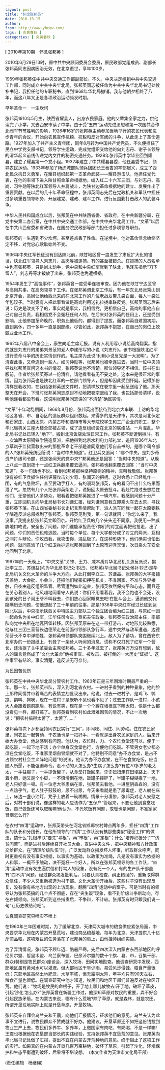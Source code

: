 ```yaml
---
layout: post
title: "怀念张邦英"
date: 2010-10-15
author: 
from: http://www.yhcqw.com/
tags: [ 炎黄春秋 ]
categories: [ 炎黄春秋 ]
---
```



[ 2010年第10期　怀念张邦英 ]

2010年6月29日13时，原中共中央顾问委员会委员，原民政部党组成员、副部长张邦英同志因病医治无效，在北京逝世，享年100岁。


1959年张邦英任中共中央交通工作部副部长。不久，中央决定撤销中共中央交通工作部，同时成立中共中央华北局，张邦英同志被任命为中共中央华北局书记处候补书记，我担任他的专职秘书，直到1968年华北局撤销。我与他朝夕相处了八年，而这八年又正是各项政治运动频发时期。

早年革命一　一生坎坷


张邦英1910年5月生，陕西省耀县人，出身农民家庭。他的父辈集全家之力，供他读完了小学，又去西安市读了中学。由于受“五四”运动先进思想和第一次国共合作北阀军节节胜利的影响，1926年16岁的张邦英主动参加当地举行的农民代表和进步青年的会议，开始向农民宣传抗粮、抗税和反对军阀的斗争，从此走上了革命道路。1927年加入了共产主义青年团，同年8月转为中国共产党党员，不久便担任了民立中学党支部书记，领导学生运动，完成党组织交给他的向刘志丹、谢子长领导的渭华起义前线传递党内文件的秘密交通任务。1928年张邦英中学毕业回到耀县，建立了耀县第一个党小组。1932年建立了中共耀县县委，他任县委书记，领导农民运动。1933年参加了杨虎城部队骑兵团团长王泰吉的率部起义，成立了西北民众抗日义勇军，在耀县组织起第一支革命武装——耀县游击队，他担任党代表，在他的率领下进入陕甘照金革命根据地，编入红二十六军三团，与刘志丹、高岗、习仲勋等陕北红军领导人并肩战斗，为陕甘边革命根据地的建立、发展作出了重要贡献。在以后的几十年革命征程中，张邦英同志先后在党政机关和军队中担任过多项重要领导职务，开展建党、建政、建军工作，进行反围剿打击敌人的武装斗争。


中华人民共和国成立以后，张邦英在中共陕西省委、省政府，在中共新疆分局，在党中央第二办公室，在中共中央交通工作部，在中共中央华北局工作。“文革”以后在中共山西省委和省政协，在国务院民政部等部门担任过多项领导职务。

张邦英的一生遇到不少坎坷，甚至差点丢了性命。在逆境中，他对革命信念始终坚定不移，对党忠心耿耿始终不变。


1936年中央红军长征没有到达陕北前，陕甘地区曾一度发生了肃反扩大化的错误，陕北红军领导人刘志丹、高岗等被逮捕，有的甚至被错杀。在抓捕的人员名单中也有张邦英，只是尚未动手，党中央和中央红军就到了陕北，毛泽东指示“刀下留人”，刘志丹等才被放了出来，张邦英也免遭横祸。


1954年发生了“高饶事件”，张邦英曾一度受牵连被审查。因为他在陕甘宁边区曾与高岗共事，在高岗领导下工作。在张邦英调北京工作后，有一年东北局张秀山到北京开会，高岗让他给西北来的在北京工作的几位老战友带几袋白面，每人一袋过年包饺子。当时竟有人把此事看做是高岗利用送礼拉拢串联反党。张邦英同志后来说：历史是改变不了的，事实就是事实，我相信党，更相信自己，高岗的事他应自己对自己负责，我相信党不会冤枉任何人的。在后来对张邦英的任用上，还是受到影响，比他参加革命晚的，职务比他低的，都得到了提拔，而张邦英自建国初期，直到离休，四十多年一直是副部级。尽管如此，张邦英不抱怨，在自己的岗位上兢兢业业地工作。


1962年八届八中全会上，康生向毛主席汇报，说有人利用写小说给高岗翻案。指的就是刘志丹的弟弟刘景范的爱人李建彤写的小说《刘志丹》。该书根据陕北红军进行革命斗争的历史实情创作的。毛主席为此说“利用小说反党是一大发明”。为了清查此事，又牵连到一些人，如习仲勋等，张邦英也被牵连进去。当时一位中央领导找张邦英查问这本书的情况，张邦英说他不清楚。那位领导还不相信。该书在出版前，作者给张邦英寄过一份清样，请他看看有无不妥之处。这本来是很正常的事情。因为张邦英也是陕北红军的一位部门领导人，但是却因此受到怀疑。记得那份清样是我收的，在我给张邦英送文件时，把清样放在卷宗里一起呈送给了他。那天整天在开会，下班时张邦英同志原封不动地把卷宗退给了我，也包括那份清样，说明他连看都没有看。这说明张邦英同志讲的“不清楚”确属实情。


“文革”十年动乱期间，1966年8月份，张邦英出面接待到北京大串联、上访的华北地区各省、市、自治区的造反群众组织数起，来得多的是天津市，其次是河北保定和石家庄、山西太原、内蒙古呼和浩特市等大专院校学生和工厂企业的职工，整个华北局机关三座大楼全部被占领，成了造反组织设在北京的联络站，一片混乱。华北局书记处已转入“地下”，搬到北京饭店处理日常工作。张邦英不断遭到揪斗。有一次汕西太原钢铁学院造反派，把他揪到北京水利电力部礼堂，追问1936年从北京草岚子监狱营救出来的那批革命老干部是谁同意他们写自首书的，是哪个司令部的人?张邦英笼统回答说：“当时中央知道”。红卫兵又追问：“哪个中央，是刘少奇资产阶级司令部，还是张闻天的党中央?”邦英他还是回答：“当时中央知道”。从晚上八点一直到夜十一点红卫兵翻来覆去逼问，张邦英也翻来覆去回答：“当时中央知道”，多一句话也不说。看到张邦英那种坚持原则的精神，真叫我敬佩。张邦英没有被红卫兵抓住任何诬蔑攻击刘少奇、张闻天的把柄。这时会场上已经乱作一团，有的气急败坏，甚至要动手打人，有的谩骂张邦英，有的看问不出什么结果而泄了气。忽然有几个人把张邦英架走了，说揪回太原去批斗。我赶忙跑过去想拦住他们，无奈他们人多势众，眼看着把张邦英推进了一辆汽车。我感到问题十分严重，立即回机关向华北局秘书长刘谦汇报，经刘谦同意我立即乘火车去太原，寻找张邦英下落。在山西省委秘书长史纪言热情帮助下，派人派车同我一起在太原钢铁学院造反派总部找到了张邦英。张邦英见到我，第一句话就问：“你怎么来了，我没事。”我提出接张邦英立即回京。开始红卫兵的几个头头还不同意。我便用一种威胁地口吻说，安全出了问题，你们谁能承担责任?你们的对立面再把他抢走，出了问题，你们的责任也难逃脱。当时每个单位、每个大学都分成了对立的两派，互相之间打斗辩论，你攻击我，我攻击你，混乱极了。在这种形势下，他们确实也怕出问题，就同意派了几个红卫兵护送张邦英回到了太原市迎泽宾馆，次日乘火车安全地回到了北京。


1967年的一天晚上，“中央文革”关锋、王力、戚本禹对华北局机关造反派说，揭批李立三、苏谦益(均为华北局书记处书记)、张邦英(华北局书记处候补书记)是华北局机关文化大革命的斗争大方向。从此打倒李立三、苏谦益、张邦英的大字报铺天盖地，大会批、小会斗，还把他们秘密扣押在机关，不准回家，不准与外界接触，日夜由造反组织监管。尽管遭到如此迫害，张邦英依然保持平和心态，而且还在关心着别人。他风趣地同看守人员说：你们不用看着我，我不会跑也不会死，没到该死的日子阎王爷不叫我去，你们放心回家睡觉去吧!在批斗会上，逼迫他交代隐瞒历史问题，使他想起了三十年前的往事，那是1936年中央红军经过长征到达陕北以后，中央指示陕西关中特区主力部队三个独立团合编为红三团，与原红一团一起命名为关中红军，江华任司令员，贾拓夫任政委，张邦英任政治部主任，率部队向党中央所在地瓦窑堡转移。因张邦英原来在这一带打游击，对地形比较熟悉，他与红三团三营营长边德荣走在前面带领部队急行军，途中突然与敌军遭遇，边德荣营长不幸中弹牺牲，张邦英带领部队突围继续北上。敌人为了请功，曾在西安东北军办的一份报纸上，刊登了一条耸人听闻的消息，谎称不仅打死了红军一个营长，还活捉了关中革委会主席张邦英。三十多年过去了，张邦英万万没有想到，敌人的谣言竟然成了“文化大革命”他被审查、被攻击、被打倒的一大历史“证据”。这件事早有结论，事实清楚，造反派无可奈何。

为民困苦忧伤


张邦英在中共中央华北局分管农村工作。1960年正是三年困难时期最严重的一年。那一年，张邦英带队，深入到河北省农村。一进村子看到的种种景象，他的脸上那种同情并带着痛苦的表情立刻显现出来。他说，过去一进村子，是鸡飞、鸭跑、鹅叫、狗吠，现在一进村子是既听不见也看不见了；过去工作队一进村，小孩大人会跟着跑前跑后，有说有笑，现在是一个个蹲在墙根底下晒太阳，像是什么都没看见一样，都打蔫了。张邦英看到农村如此艰难困苦的情况，不止一次地说：“把农村搞得太苦了，太苦了……”


张邦英每次下乡都坚持同农民实行“三同”，即同吃、同住、同劳动。住在农民家里，同农民一起劳动，干农活也是一把好手，一看就是出身农民家庭的人。后来开始大办食堂，他总感到有问题。他认为，农忙时，力、个农忙食堂还可以，便于一起吃饭，一起下地干活；办个单身汉食堂也行，方便他们吃饭。不管男女老少都必须在食堂吃饭，不准家里烟囱冒烟就不对了。他特别不同意“办不办食堂，是占不占领农村社会主义阵地问题”的说法，他认为办不办食堂，在不在食堂吃饭，应当随人所愿，不能强迫命令。走不动的人怎么办?生病了怎么办?有位70多岁的老太太，一手拄棍子，一手提饭罐子，从食堂打饭回来，歪歪扭扭走在田埂路上，天下着小雨，她又是个小脚，一不慎滑倒在地，饭罐子摔碎了，半罐子糊糊撒了一地，老人只好饿一顿。有一位老大爷患病在家，张邦英去看他。一进屋阴森森的，没有一点热乎气，老人肚子鼓鼓的，尿不出尿，今天来看就是患了尿毒症，老人躺在床上，床边一盏小油灯，凳子上放着一碗糊糊，情景十分凄惨，张邦英对老人安慰之后，对村干部们说，像这样的老人应该作为“五保户”管起来，不要让他到食堂吃饭，自己做饭还可以取暖嘛!他认为，不光吃饭有问题，取暖也是问题，不准家家冒烟怎么行?


在农村“四清”运动中，张邦英带头在河北省邯郸农村蹲点两年多，担任“四清”工作队的队长和分团长。在他所领导的“四清”工作队没有搞那些类似“秘密工作”的做法，搞什么“扎根串联”要先“寻根”，再“审根”，再“定根”；什么“培养积极分子”“访贫问苦”，而是进村后连续召开社员大会，宣讲中央文件，把中央精神和方针政策交给群众。在“清理阶级队伍”时，广泛发动群众揭发坏人坏事，听取群众呼声，同时更重视有没有事实根据，以事实为基础，以政策为准绳，凡是没有事实为依据的人和事，一概不予触动，决不冤枉一个好人。所以在张邦英领导的各工作队，“四清”运动中没有发生逼供信和打骂人的现象，没有死一个人。有的生产队干部虽有“四不清”问题，经过群众揭发批判后，只要认真检查，纠正错误的，重新取得群众信任，不少人又重新被选为村干部。文化大革命开始后，这些村子没有出现反复，没有像有些地方出现的上访现象，翻腾“四清”运动中的案子。可是当时有的领导认为张邦英搞的几个点不彻底，存在“夹生饭”现象，看不到阶级斗争新动向，存在右倾倾向。张邦英听到这些指责后，不争辩，不计较。张邦英有时只跟我们说一句“让历史做结论吧”。

认真调查研究只唯实不唯上


在1960年三年困难时期，为了缓解北京、天津两大城市的粮食供应紧张局面，中央要求华北局在内蒙古开垦荒地，建设商品粮基地，每年为北京、天津提供几十亿斤商品粮。这项艰巨的任务落在了张邦英的肩上，由他挂帅组织实施。


为了弄清情况，张邦英不顾年迈、酷暑严寒，先后四次深入内蒙古东西部地区的呼伦贝尔盟、哲里木盟、乌兰察布盟、巴彦淖尔盟的数十个旗、县、市，召集干部、群众(特别是牧民群众)座谈会，深入牧场、田间实地勘查。他调查研究中发现，西部地区虽有黄河水可以灌溉，但大部地区干旱少雨，易受风沙侵蚀，粮食产量很低；东部地区虽然土地肥沃，水草丰盛，但无霜期太短，年平均只有90天左右，粮食产量也很低。在调查研究中他才知道，牧民们和地区干部们普遍反对在牧区开荒。他们说：“牧场是牧民的命根子，开了地上哪儿放牧去!开了地，破坏了草皮，引起‘沙化’怎么办?”张邦英曾在新疆工作过，他深知草原对牧民的重要，弄不好会引起民族矛盾。在内蒙古来说，哪有什么荒地?除了草原，就是森林，就是农田。所谓开垦荒地实际上就是开垦草原，开垦牧场。


张邦英亲自拜会乌兰夫和王震，向他们汇报情况，征求他们的意见。乌兰夫认为此事不宜进行，说牧民群众不赞成就不好办。他建议，开垦草原还不如把这份钱投到牧业生产上去，牧民们多养牛、多养羊，上缴国家有肉吃、有奶喝，不是一样嘛!王震也根据他在农垦部当部长的实践经验，支持张邦英不宜垦荒的意见。张邦英向华北局书记处做了汇报，提出不宜在内蒙古开荒种地的意见。终于阻止了这项工作的实行。如果真的在内蒙古开垦几百万亩耕地，破坏了草原，引起了沙化，环境保护和生态平衡遭到破坏，后果将不堪设想。　(本文作者为天津市文化局干部)

(责任编辑　杨继绳)


